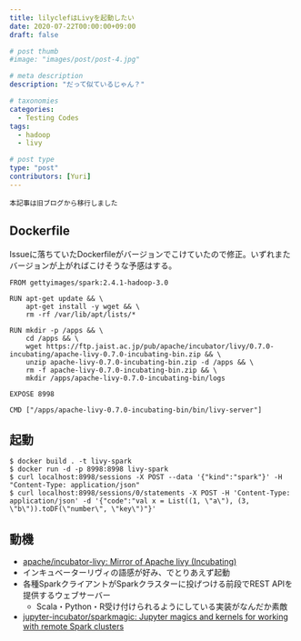 ```yaml
---
title: lilyclefはLivyを起動したい
date: 2020-07-22T00:00:00+09:00
draft: false

# post thumb
#image: "images/post/post-4.jpg"

# meta description
description: "だって似ているじゃん？"

# taxonomies
categories:
  - Testing Codes
tags:
  - hadoop
  - livy

# post type
type: "post"
contributors: [Yuri]
---
```


```本記事は旧ブログから移行しました```

## Dockerfile
Issueに落ちていたDockerfileがバージョンでこけていたので修正。いずれまたバージョンが上がればこけそうな予感はする。

```
FROM gettyimages/spark:2.4.1-hadoop-3.0

RUN apt-get update && \
    apt-get install -y wget && \
    rm -rf /var/lib/apt/lists/*

RUN mkdir -p /apps && \
    cd /apps && \
    wget https://ftp.jaist.ac.jp/pub/apache/incubator/livy/0.7.0-incubating/apache-livy-0.7.0-incubating-bin.zip && \
    unzip apache-livy-0.7.0-incubating-bin.zip -d /apps && \
    rm -f apache-livy-0.7.0-incubating-bin.zip && \
    mkdir /apps/apache-livy-0.7.0-incubating-bin/logs

EXPOSE 8998

CMD ["/apps/apache-livy-0.7.0-incubating-bin/bin/livy-server"]
```

## 起動

```
$ docker build . -t livy-spark
$ docker run -d -p 8998:8998 livy-spark
$ curl localhost:8998/sessions -X POST --data '{"kind":"spark"}' -H "Content-Type: application/json"
$ curl localhost:8998/sessions/0/statements -X POST -H 'Content-Type: application/json' -d '{"code":"val x = List((1, \"a\"), (3, \"b\")).toDF(\"number\", \"key\")"}'
```

## 動機
- [apache/incubator-livy: Mirror of Apache livy (Incubating)](https://github.com/apache/incubator-livy)
- インキュベーターリヴィの語感が好み、でとりあえず起動
- 各種SparkクライアントがSparkクラスターに投げつける前段でREST APIを提供するウェブサーバー
  - Scala・Python・R受け付けられるようにしている実装がなんだか素敵
- [jupyter-incubator/sparkmagic: Jupyter magics and kernels for working with remote Spark clusters](https://github.com/jupyter-incubator/sparkmagic)
